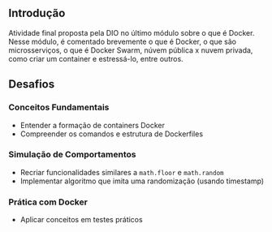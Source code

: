 ## Introdução 
Atividade final proposta pela DIO no último módulo sobre o que é Docker. Nesse módulo, é comentado brevemente o que é Docker, o que são microsserviços, o que é Docker Swarm, núvem pública x nuvem privada, como criar um container e estressá-lo, entre outros. 

## Desafios

### Conceitos Fundamentais
- Entender a formação de containers Docker
- Compreender os comandos e estrutura de Dockerfiles

### Simulação de Comportamentos
- Recriar funcionalidades similares a `math.floor` e `math.random`
- Implementar algoritmo que imita uma randomização (usando timestamp)

### Prática com Docker 
- Aplicar conceitos em testes práticos






